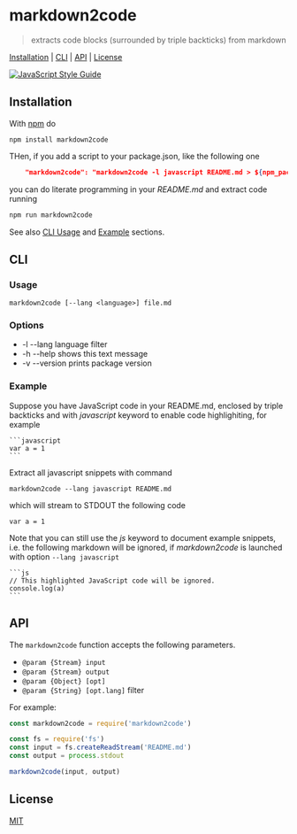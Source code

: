 # markdown2code

> extracts code blocks (surrounded by triple backticks) from markdown

[Installation](#installation) |
[CLI](#cli) |
[API](#api) |
[License](#license)

[![JavaScript Style Guide](https://img.shields.io/badge/code_style-standard-brightgreen.svg)](https://standardjs.com)

## Installation

With [npm](https://www.npmjs.com/) do

```
npm install markdown2code
```

THen, if you add a script to your package.json, like the following one

```json
    "markdown2code": "markdown2code -l javascript README.md > ${npm_package_main}",
```

you can do literate programming in your *README.md* and extract code running

```bash
npm run markdown2code
```

See also [CLI Usage](#usage) and [Example](#example) sections.

## CLI

### Usage

    markdown2code [--lang <language>] file.md

### Options

* -l --lang language filter
* -h --help shows this text message
* -v --version prints package version

### Example

Suppose you have JavaScript code in your README.md, enclosed by triple backticks
and with *javascript* keyword to enable code highlighiting, for example

    ```javascript
    var a = 1
    ```

Extract all javascript snippets with command

    markdown2code --lang javascript README.md

which will stream to STDOUT the following code

    var a = 1

Note that you can still use the *js* keyword to document example snippets, i.e.
the following markdown will be ignored, if *markdown2code* is launched with
option `--lang javascript`

    ```js
    // This highlighted JavaScript code will be ignored.
    console.log(a)
    ```

## API

The `markdown2code` function accepts the following parameters.

* `@param {Stream} input`
* `@param {Stream} output`
* `@param {Object} [opt]`
* `@param {String} [opt.lang]` filter

For example:

```javascript
const markdown2code = require('markdown2code')

const fs = require('fs')
const input = fs.createReadStream('README.md')
const output = process.stdout

markdown2code(input, output)
```

## License

[MIT](http://g14n.info/mit-license/)

